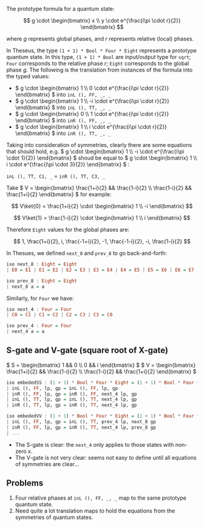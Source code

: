 The prototype formula for a quantum state:

$$ g \cdot \begin{bmatrix} x \\ 
                           y \cdot e^{\frac{i\pi \cdot r}{2}} 
           \end{bmatrix} $$

where $` g `$ represents global phases, and $` r `$ represents relative (local) phases.

In Theseus, the type `(1 + 1) * Bool * Four * Eight` represents a prototype quantum state. In this type, `(1 + 1) * Bool` are input/output type for `sqrt`; `Four` corresponds to the relative phase $` r `$; `Eight` corresponds to the global phase $` g `$. The following is the translation from instances of the formula into the typed values:

- $` g \cdot \begin{bmatrix} 1 \\ 
                             0 \cdot e^{\frac{i\pi \cdot r}{2}} 
             \end{bmatrix} `$ into `inL (), FF, _, _`
- $` g \cdot \begin{bmatrix} 1 \\ 
                             -i \cdot e^{\frac{i\pi \cdot r}{2}} 
             \end{bmatrix} `$ into `inL (), TT, _, _`
- $` g \cdot \begin{bmatrix} 0 \\ 
                             1 \cdot e^{\frac{i\pi \cdot r}{2}} 
             \end{bmatrix} `$ into `inR (), FF, _, _`
- $` g \cdot \begin{bmatrix} 1 \\ 
                             i \cdot e^{\frac{i\pi \cdot r}{2}} 
             \end{bmatrix} `$ into `inR (), TT, _, _`


Taking into consideration of symmetries, clearly there are some equations that should hold, e.g.
$` g \cdot \begin{bmatrix} 1 \\ 
                           -i \cdot e^{\frac{i\pi \cdot 1}{2}} 
           \end{bmatrix} `$
shoud be equal to
$` g \cdot \begin{bmatrix} 1 \\ 
                           i \cdot e^{\frac{i\pi \cdot 3}{2}} 
           \end{bmatrix} `$ :

`inL (), TT, C1, _` = `inR (), TT, C3, _`




Take $` V = \begin{bmatrix} \frac{1+i}{2} && \frac{1-i}{2} \\ \frac{1-i}{2} && \frac{1+i}{2} \end{bmatrix} `$ for example:

$$ V\ket{0} = \frac{1+i}{2} \cdot \begin{bmatrix} 1 \\ 
                                                  -i 
                                  \end{bmatrix} $$

$$ V\ket{1} = \frac{1-i}{2} \cdot \begin{bmatrix} 1 \\ 
                                                  i 
                                  \end{bmatrix} $$

Therefore `Eight` values for the global phases are:

$$ 1, \frac{1+i}{2}, i, \frac{-1+i}{2}, -1, \frac{-1-i}{2}, -i, \frac{1-i}{2} $$

In Thesues, we defined `next_8` and `prev_8` to go back-and-forth:

```haskell
iso next_8 : Eight = Eight
| E0 = E1 | E1 = E2 | E2 = E3 | E3 = E4 | E4 = E5 | E5 = E6 | E6 = E7 | E7 = E0

iso prev_8 : Eight = Eight
| next_8 a = a
```

Similarly, for `Four` we have:

```haskell
iso next_4 : Four = Four
| C0 = C1 | C1 = C2 | C2 = C3 | C3 = C0

iso prev_4 : Four = Four
| next_4 a = a
```

## S-gate and V-gate (square root of X-gate)

$` S = \begin{bmatrix} 1 && 0 \\ 0 && i \end{bmatrix} `$
$` V = \begin{bmatrix} \frac{1+i}{2} && \frac{1-i}{2} \\ \frac{1-i}{2} && \frac{1+i}{2} \end{bmatrix} `$

```haskell
iso embededSS : (1 + 1) * Bool * Four * Eight = (1 + 1) * Bool * Four * Eight
| inL (), FF, lp, gp = inL (), FF, lp, gp
| inR (), FF, lp, gp = inR (), FF, next_4 lp, gp
| inL (), TT, lp, gp = inL (), TT, next_4 lp, gp
| inR (), TT, lp, gp = inR (), TT, next_4 lp, gp

iso embededVV : (1 + 1) * Bool * Four * Eight = (1 + 1) * Bool * Four * Eight
| inL (), FF, lp, gp = inL (), TT, prev_4 lp, next_8 gp
| inR (), FF, lp, gp = inR (), TT, next_4 lp, prev_8 gp
| ...
```

- The S-gate is clear: the `next_4` only applies to those states with non-zero $` x `$.
- The V-gate is not very clear: seems not easy to define until all equations of symmetries are clear...


## Problems

1. Four relative phases at `inL (), FF, _, _` map to the same prototype quantum state.
2. Need quite a lot translation maps to hold the equations from the symmetries of quantum states.
